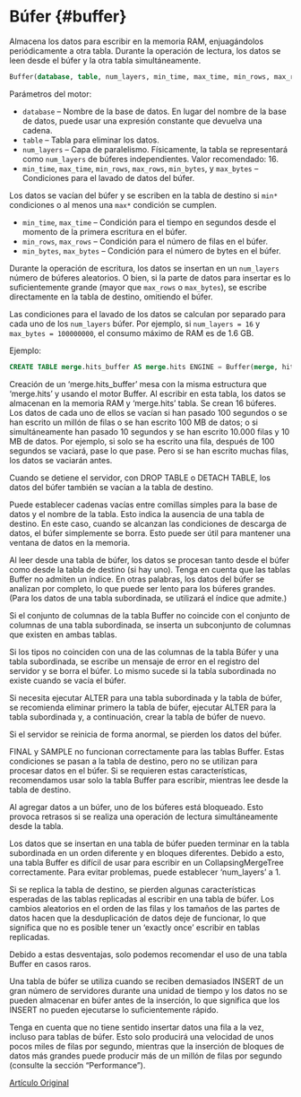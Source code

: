# Búfer {#buffer}

Almacena los datos para escribir en la memoria RAM, enjuagándolos periódicamente a otra tabla. Durante la operación de lectura, los datos se leen desde el búfer y la otra tabla simultáneamente.

``` sql
Buffer(database, table, num_layers, min_time, max_time, min_rows, max_rows, min_bytes, max_bytes)
```

Parámetros del motor:

- `database` – Nombre de la base de datos. En lugar del nombre de la base de datos, puede usar una expresión constante que devuelva una cadena.
- `table` – Tabla para eliminar los datos.
- `num_layers` – Capa de paralelismo. Físicamente, la tabla se representará como `num_layers` de búferes independientes. Valor recomendado: 16.
- `min_time`, `max_time`, `min_rows`, `max_rows`, `min_bytes`, y `max_bytes` – Condiciones para el lavado de datos del búfer.

Los datos se vacían del búfer y se escriben en la tabla de destino si `min*` condiciones o al menos una `max*` condición se cumplen.

- `min_time`, `max_time` – Condición para el tiempo en segundos desde el momento de la primera escritura en el búfer.
- `min_rows`, `max_rows` – Condición para el número de filas en el búfer.
- `min_bytes`, `max_bytes` – Condición para el número de bytes en el búfer.

Durante la operación de escritura, los datos se insertan en un `num_layers` número de búferes aleatorios. O bien, si la parte de datos para insertar es lo suficientemente grande (mayor que `max_rows` o `max_bytes`), se escribe directamente en la tabla de destino, omitiendo el búfer.

Las condiciones para el lavado de los datos se calculan por separado para cada uno de los `num_layers` búfer. Por ejemplo, si `num_layers = 16` y `max_bytes = 100000000`, el consumo máximo de RAM es de 1.6 GB.

Ejemplo:

``` sql
CREATE TABLE merge.hits_buffer AS merge.hits ENGINE = Buffer(merge, hits, 16, 10, 100, 10000, 1000000, 10000000, 100000000)
```

Creación de un ‘merge.hits\_buffer’ mesa con la misma estructura que ‘merge.hits’ y usando el motor Buffer. Al escribir en esta tabla, los datos se almacenan en la memoria RAM y ‘merge.hits’ tabla. Se crean 16 búferes. Los datos de cada uno de ellos se vacían si han pasado 100 segundos o se han escrito un millón de filas o se han escrito 100 MB de datos; o si simultáneamente han pasado 10 segundos y se han escrito 10.000 filas y 10 MB de datos. Por ejemplo, si solo se ha escrito una fila, después de 100 segundos se vaciará, pase lo que pase. Pero si se han escrito muchas filas, los datos se vaciarán antes.

Cuando se detiene el servidor, con DROP TABLE o DETACH TABLE, los datos del búfer también se vacían a la tabla de destino.

Puede establecer cadenas vacías entre comillas simples para la base de datos y el nombre de la tabla. Esto indica la ausencia de una tabla de destino. En este caso, cuando se alcanzan las condiciones de descarga de datos, el búfer simplemente se borra. Esto puede ser útil para mantener una ventana de datos en la memoria.

Al leer desde una tabla de búfer, los datos se procesan tanto desde el búfer como desde la tabla de destino (si hay uno).
Tenga en cuenta que las tablas Buffer no admiten un índice. En otras palabras, los datos del búfer se analizan por completo, lo que puede ser lento para los búferes grandes. (Para los datos de una tabla subordinada, se utilizará el índice que admite.)

Si el conjunto de columnas de la tabla Buffer no coincide con el conjunto de columnas de una tabla subordinada, se inserta un subconjunto de columnas que existen en ambas tablas.

Si los tipos no coinciden con una de las columnas de la tabla Búfer y una tabla subordinada, se escribe un mensaje de error en el registro del servidor y se borra el búfer.
Lo mismo sucede si la tabla subordinada no existe cuando se vacía el búfer.

Si necesita ejecutar ALTER para una tabla subordinada y la tabla de búfer, se recomienda eliminar primero la tabla de búfer, ejecutar ALTER para la tabla subordinada y, a continuación, crear la tabla de búfer de nuevo.

Si el servidor se reinicia de forma anormal, se pierden los datos del búfer.

FINAL y SAMPLE no funcionan correctamente para las tablas Buffer. Estas condiciones se pasan a la tabla de destino, pero no se utilizan para procesar datos en el búfer. Si se requieren estas características, recomendamos usar solo la tabla Buffer para escribir, mientras lee desde la tabla de destino.

Al agregar datos a un búfer, uno de los búferes está bloqueado. Esto provoca retrasos si se realiza una operación de lectura simultáneamente desde la tabla.

Los datos que se insertan en una tabla de búfer pueden terminar en la tabla subordinada en un orden diferente y en bloques diferentes. Debido a esto, una tabla Buffer es difícil de usar para escribir en un CollapsingMergeTree correctamente. Para evitar problemas, puede establecer ‘num\_layers’ a 1.

Si se replica la tabla de destino, se pierden algunas características esperadas de las tablas replicadas al escribir en una tabla de búfer. Los cambios aleatorios en el orden de las filas y los tamaños de las partes de datos hacen que la desduplicación de datos deje de funcionar, lo que significa que no es posible tener un ‘exactly once’ escribir en tablas replicadas.

Debido a estas desventajas, solo podemos recomendar el uso de una tabla Buffer en casos raros.

Una tabla de búfer se utiliza cuando se reciben demasiados INSERT de un gran número de servidores durante una unidad de tiempo y los datos no se pueden almacenar en búfer antes de la inserción, lo que significa que los INSERT no pueden ejecutarse lo suficientemente rápido.

Tenga en cuenta que no tiene sentido insertar datos una fila a la vez, incluso para tablas de búfer. Esto solo producirá una velocidad de unos pocos miles de filas por segundo, mientras que la inserción de bloques de datos más grandes puede producir más de un millón de filas por segundo (consulte la sección “Performance”).

[Artículo Original](https://clickhouse.tech/docs/es/operations/table_engines/buffer/) <!--hide-->
